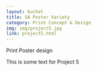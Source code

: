```yaml
---
layout: bucket
title: SA Poster Variety
category: Print Concept & Design
img: img/project5.jpg
link: project5.html
---
```


Print Poster design 

This is some text for Project 5